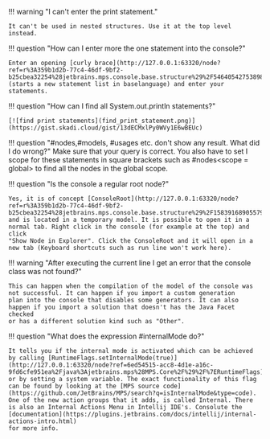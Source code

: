!!! warning "I can't enter the print statement."

    It can't be used in nested structures. Use it at the top level instead.

!!! question "How can I enter more the one statement into the console?"

    Enter an opening [curly brace](http://127.0.0.1:63320/node?ref=r%3A359b1d2b-77c4-46df-9bf2-b25cbea32254%28jetbrains.mps.console.base.structure%29%2F5464054275389846505) (starts a new statement list in baselanguage) and enter your statements.

!!! question "How can I find all System.out.println statements?"

    [![find print statements](find_print_statement.png)](https://gist.skadi.cloud/gist/13dECMxlPy0WVy1E6wBEUc)

!!! question "#nodes,#models, #usages etc. don't show any result. What did I do wrong?"
    Make sure that your query is correct. You also have to set I scope for these statements in square brackets such as
    &#35;nodes&lt;scope = global&gt; to find all the nodes in the global scope.

!!! question "Is the console a regular root node?"

    Yes, it is of concept [ConsoleRoot](http://127.0.0.1:63320/node?ref=r%3A359b1d2b-77c4-46df-9bf2-b25cbea32254%28jetbrains.mps.console.base.structure%29%2F1583916890557930028)
    and is located in a temporary model. It is possible to open it in a normal tab. Right click in the console (for example at the top) and click 
    "Show Node in Explorer". Click the ConsoleRoot and it will open in a new tab (Keyboard shortcuts such as run line won't work here).

!!! warning "After executing the current line I get an error that the console class was not found?"

    This can happen when the compilation of the model of the console was not successful. It can happen if you import a custom generation
    plan into the console that disables some generators. It can also happen if you import a solution that doesn't has the Java Facet checked
    or has a different solution kind such as "Other".

!!! question "What does the expression #internalMode do?"

    It tells you if the internal mode is activated which can be achieved by calling [RuntimeFlags.setInternalMode(true)](http://127.0.0.1:63320/node?ref=6ed54515-acc8-4d1e-a16c-9fd6cfe951ea%2Fjava%3Ajetbrains.mps%28MPS.Core%2F%29%2F%7ERuntimeFlags)
    or by setting a system variable. The exact functionality of this flag can be found by looking at the [MPS source code](https://github.com/JetBrains/MPS/search?q=isInternalMode&type=code).
    One of the new action groups that it adds, is called Internal. There is also an Internal Actions Menu in Intellij IDE's. Consolute the [documentation](https://plugins.jetbrains.com/docs/intellij/internal-actions-intro.html)
    for more info.